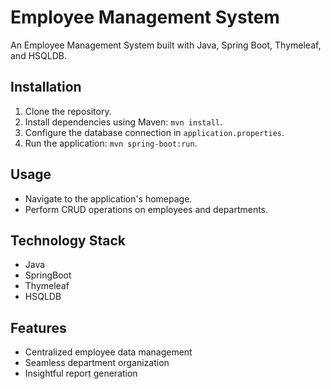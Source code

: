 # Employee Management System

An Employee Management System built with Java, Spring Boot, Thymeleaf, and HSQLDB.

## Installation

1. Clone the repository.
2. Install dependencies using Maven: `mvn install`.
3. Configure the database connection in `application.properties`.
4. Run the application: `mvn spring-boot:run`.

## Usage

- Navigate to the application's homepage.
- Perform CRUD operations on employees and departments.

## Technology Stack
- Java
- SpringBoot
- Thymeleaf
- HSQLDB

## Features

- Centralized employee data management
- Seamless department organization
- Insightful report generation
